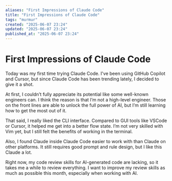 ```yaml
---
aliases: "First Impressions of Claude Code"
title: "First Impressions of Claude Code"
tags: "murmur"
created: "2025-06-07 23:24"
updated: "2025-06-07 23:24"
published_at: "2025-06-07 23:24"
---
```


# First Impressions of Claude Code

Today was my first time trying Claude Code. I've been using GitHub Copilot and Cursor, but since Claude Code has been trending lately, I decided to give it a shot.

At first, I couldn’t fully appreciate its potential like some well-known engineers can. I think the reason is that I’m not a high-level engineer. Those on the front lines are able to unlock the full power of AI, but I’m still learning how to get the most out of it.

That said, I really liked the CLI interface. Compared to GUI tools like VSCode or Cursor, it helped me get into a better flow state. I’m not very skilled with Vim yet, but I still felt the benefits of working in the terminal.

Also, I found Claude inside Claude Code easier to work with than Claude on other platforms. It still requires good prompt and rule design, but I like this Claude a lot.

Right now, my code review skills for AI-generated code are lacking, so it takes me a while to review everything. I want to improve my review skills as much as possible this month, especially when working with AI.